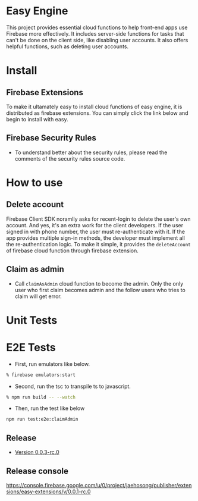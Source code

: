 # Easy Engine

This project provides essential cloud functions to help front-end apps use Firebase more effectively. It includes server-side functions for tasks that can't be done on the client side, like disabling user accounts. It also offers helpful functions, such as deleting user accounts.


# Install



## Firebase Extensions

To make it ultamately easy to install cloud functions of easy engine, it is distributed as firebase extensions. You can simply click the link below and begin to install with easy.


## Firebase Security Rules


- To understand better about the security rules, please read the comments of the security rules source code.



# How to use

## Delete account

Firebase Client SDK noramlly asks for recent-login to delete the user's own account. And yes, it's an extra work for the client developers. If the user signed in with phone number, the user must re-authenticate with it. If the app provides multiple sign-in methods, the developer must implement all the re-authentication logic. To make it simple, it provides the `deleteAccount` of firebase cloud function through firebase extension.




## Claim as admin

- Call `claimAsAdmin` cloud function to become the admin. Only the only user who first claim becomes admin and the follow users who tries to claim will get error.



# Unit Tests

# E2E Tests

- First, run emulators like below.

```sh
% firebase emulators:start
```

- Second, run the tsc to transpile ts to javascript.

```sh
% npm run build -- --watch
```

- Then, run the test like below

```sh
npm run test:e2e:claimAdmin
```


## Release


- [Version 0.0.3-rc.0](https://console.firebase.google.com/project/_/extensions/install?ref=jaehosong/easy-extensions@0.0.3-rc.0)





## Release console

https://console.firebase.google.com/u/0/project/jaehosong/publisher/extensions/easy-extensions/v/0.0.1-rc.0
